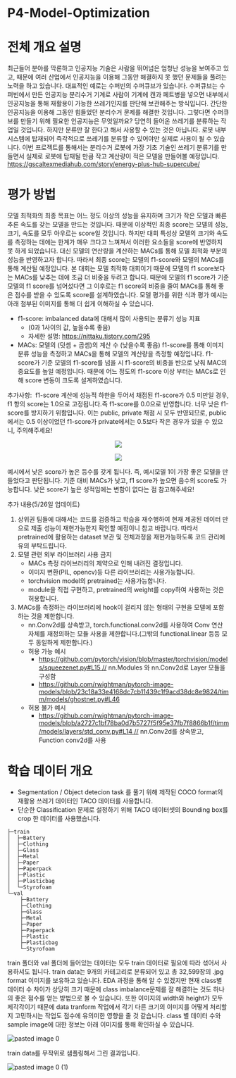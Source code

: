 # P4-Model-Optimization

# 전체 개요 설명

최근들어 분야를 막론하고 인공지능 기술은 사람을 뛰어넘은 엄청난 성능을 보여주고 있고, 때문에 여러 산업에서 인공지능을 이용해 그동안 해결하지 못 했던 문제들을 풀려는 노력을 하고 있습니다.
대표적인 예로는 수퍼빈의 수퍼큐브가 있습니다. 수퍼큐브는 수퍼빈에서 만든 인공지능 분리수거 기계로 사람이 기계에 캔과 페트병을 넣으면 내부에서 인공지능을 통해 재활용이 가능한 쓰레기인지를 판단해 보관해주는 방식입니다. 간단한 인공지능을 이용해 그동안 힘들었던 분리수거 문제를 해결한 것입니다. 그렇다면 수퍼큐브를 만들기 위해 필요한 인공지능은 무엇일까요? 당연히 들어온 쓰레기를 분류하는 작업일 것입니다. 하지만 분류만 잘 한다고 해서 사용할 수 있는 것은 아닙니다. 로봇 내부 시스템에 탑재되어 즉각적으로 쓰레기를 분류할 수 있어야만 실제로 사용이 될 수 있습니다.
이번 프로젝트를 통해서는 분리수거 로봇에 가장 기초 기술인 쓰레기 분류기를 만들면서 실제로 로봇에 탑재될 만큼 작고 계산량이 적은 모델을 만들어볼 예정입니다.
https://gscaltexmediahub.com/story/energy-plus-hub-supercube/

# 평가 방법

모델 최적화의 최종 목표는 어느 정도 이상의 성능을 유지하며 크기가 작은 모델과 빠른 추론 속도를 갖는 모델을 만드는 것입니다. 때문에 이상적인 최종 score는 모델의 성능, 크기, 속도를 모두 아우르는 score일 것입니다. 하지만 대회 특성상 모델의 크기와 속도를 측정하는 데에는 한계가 매우 크다고 느껴져서 이러한 요소들을 score에 반영하지 못 하게 되었습니다. 대신 모델의 연산량을 계산하는 MACs를 통해 모델 최적화 부분의 성능을 반영하고자 합니다.
따라서 최종 score는 모델의 f1-score와 모델의 MACs를 통해 계산될 예정입니다. 본 대회는 모델 최적화 대회이기 때문에 모델의 f1 score보다는 MACs를 낮추는 데에 조금 더 비중을 두려고 합니다. 때문에 모델의 f1 score가 기준 모델의 f1 score를 넘어섰다면 그 이후로는 f1 score의 비중을 줄여 MACs를 통해 좋은 점수를 받을 수 있도록 score를 설계하였습니다. 모델 평가를 위한 식과 평가 예시는 아래 첨부된 이미지를 통해 더 쉽게 이해하실 수 있습니다.
- f1-score: imbalanced data에 대해서 많이 사용되는 분류기 성능 지표
    - (0과 1사이의 값, 높을수록 좋음)
    - 자세한 설명: https://nittaku.tistory.com/295
- MACs: 모델의 (덧셈 + 곱셈)의 계산 수 (낮을수록 좋음)
f1-score를 통해 이미지 분류 성능을 측정하고 MACs을 통해 모델의 계산량을 측정할 예정입니다.
f1-score가 기준 모델의 f1-score를 넘을 시 f1-score의 비중을 반으로 낮춰 MAC의 중요도를 높일 예정입니다.
때문에 어느 정도의 f1-score 이상 부터는 MACs로 인해 score 변동이 크도록 설계하였습니다.

추가사항:  f1-score 계산에 성능적 하한을 두어서 채점된 f1-score가 0.5 미만일 경우, f1 항의 score는 1.0으로 고정됩니다.즉 f1-score를 0.0으로 반영합니다. 너무 낮은 f1-score를 방지하기 위함입니다. 이는 public, private 채점 시 모두 반영되므로, public에서는 0.5 이상이었던 f1-score가 private에서는 0.5보다 작은 경우가 있을 수 있으니, 주의해주세요!

<p align="center"><img src="https://user-images.githubusercontent.com/55614265/119596464-28ed4e80-be1a-11eb-9656-ac62d18fa909.png"/></p>
<p align="center"><img src="https://user-images.githubusercontent.com/55614265/119596466-2b4fa880-be1a-11eb-9255-d42687d0cfb1.png"/></p>

예시에서 낮은 score가 높은 등수를 갖게 됩니다.
즉, 예시모델 1이 가장 좋은 모델을 만들었다고 판단됩니다.
기준 대비 MACs가 낮고, f1 score가 높으면 음수의 score도 가능합니다. 낮은 score가 높은 성적임에는 변함이 없다는 점 참고해주세요!

추가 내용(5/26일 업데이트)
1. 상위권 팀들에 대해서는 코드를 검증하고 학습을 재수행하여 현재 제공된 데이터 만으로 제출 성능이 재현가능한지 확인할 예정이니 참고 바랍니다. 따라서 pretrained에 활용하는 dataset 보관 및 전체과정을 재현가능하도록 코드 관리에 유의 부탁드립니다.
2. 모델 관련 외부 라이브러리 사용 금지
    - MACs 측정 라이브러리의 제약으로 인해 내려진 결정입니다.
    - 이미지 변환(PIL, opencv)등 다른 라이브러리는 사용가능합니다.
    - torchvision model의 pretrained는 사용가능합니다.
    - module을 직접 구현하고, pretrained의 weight를 copy하여 사용하는 것은 허용합니다.
3. MACs를 측정하는 라이브러리에 hook이 걸리지 않는 형태의 구현을 모델에 포함하는 것을 제한합니다.
    - nn.Conv2d를 상속받고, torch.functional.conv2d를 사용하여 Conv 연산 자체를 재정의하는 모듈 사용을 제한합니다.(그밖의 functional.linear 등등 모두 동일하게 제한합니다.)
    - 허용 가능 예시
        -  https://github.com/pytorch/vision/blob/master/torchvision/models/squeezenet.py#L15 // nn.Modules 와 nn.Conv2d로 Layer 모듈을 구성함
        - https://github.com/rwightman/pytorch-image-models/blob/23c18a33e4168dc7cb11439c1f9acd38dc8e9824/timm/models/ghostnet.py#L46
    - 허용 불가 예시
        - https://github.com/rwightman/pytorch-image-models/blob/a2727c1bf78ba0d7b5727f5f95e37fb7f8866b1f/timm/models/layers/std_conv.py#L14 // nn.Conv2d를 상속받고, Function conv2d를 사용

# 학습 데이터 개요

- Segmentation / Object detecion task 를 풀기 위해 제작된 COCO format의 재활용 쓰레기 데이터인 TACO 데이터를 사용합니다.
- 단순한 Classification 문제로 설정하기 위해 TACO 데이터셋의 Bounding box를 crop 한 데이터를 사용했습니다.

```
├─train
│  ├─Battery
│  ├─Clothing
│  ├─Glass
│  ├─Metal
│  ├─Paper
│  ├─Paperpack
│  ├─Plastic
│  ├─Plasticbag
│  └─Styrofoam
└─val
    ├─Battery
    ├─Clothing
    ├─Glass
    ├─Metal
    ├─Paper
    ├─Paperpack
    ├─Plastic
    ├─Plasticbag
    └─Styrofoam
```

train 폴더와 val 폴더에 들어있는 데이터는 모두 train 데이터로 필요에 따라 섞어서 사용하셔도 됩니다. train data는 9개의 카테고리로 분류되어 있고 총 32,599장의 .jpg format 이미지를 보유하고 있습니다. EDA 과정을 통해 알 수 있겠지만 현재 class별 데이터 수 차이가 상당히 크기 때문에 class imbalance문제를 잘 해결하는 것도 하나의 좋은 점수를 얻는 방법으로 볼 수 있습니다. 또한 이미지의 width와 height가 모두 제각각이기 때문에 data tranform 작업에서 각기 다른 크기의 이미지를 어떻게 처리할 지 고민하시는 작업도 점수에 유의미한 영향을 줄 것 같습니다.
class 별 데이터 수와 sample image에 대한 정보는 아래 이미지를 통해 확인하실 수 있습니다.

![pasted image 0](https://user-images.githubusercontent.com/55614265/119746787-3bc05b80-becc-11eb-94f6-59eb3bf044f2.png)

train data를 무작위로 샘플링해서 그린 결과입니다.

![pasted image 0 (1)](https://user-images.githubusercontent.com/55614265/119746800-41b63c80-becc-11eb-9188-674a00a2fa9d.png)
